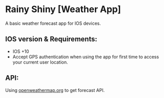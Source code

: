 # Rainy Shiny [Weather App]
A basic weather forecast app for IOS devices.

## IOS version & Requirements:
* IOS +10
* Accept GPS authentication when using the app for first time to access your current user location.

## API:
Using [openweathermap.org](https://openweathermap.org) to get forecast API.
